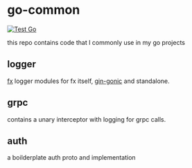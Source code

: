 # go-common

[![Test Go](https://github.com/flexwie/go-common/actions/workflows/test.yml/badge.svg)](https://github.com/flexwie/go-common/actions/workflows/test.yml)

this repo contains code that I commonly use in my go projects

## logger

[fx](https://github.com/uber-go/fx) logger modules for fx itself, [gin-gonic](https://github.com/gin-gonic/gin) and standalone.

## grpc

contains a unary interceptor with logging for grpc calls.

## auth

a boilderplate auth proto and implementation
